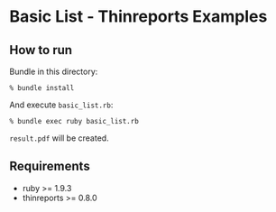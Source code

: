 # Basic List - Thinreports Examples

## How to run

Bundle in this directory:

    % bundle install

And execute `basic_list.rb`:

    % bundle exec ruby basic_list.rb

`result.pdf` will be created.

## Requirements

  * ruby >= 1.9.3
  * thinreports >= 0.8.0
